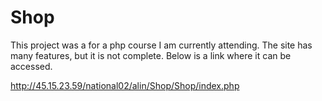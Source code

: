 # Shop


This project was a  for a php course I am currently attending. The site has many features, but it is not complete.
Below is a link where it can be accessed.

http://45.15.23.59/national02/alin/Shop/Shop/index.php
